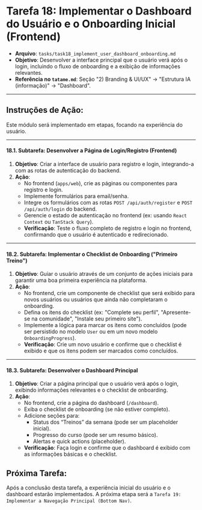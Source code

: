 # Tarefa 18: Implementar o Dashboard do Usuário e o Onboarding Inicial (Frontend)

*   **Arquivo**: `tasks/task18_implement_user_dashboard_onboarding.md`
*   **Objetivo**: Desenvolver a interface principal que o usuário verá após o login, incluindo o fluxo de onboarding e a exibição de informações relevantes.
*   **Referência no `tatame.md`**: Seção "2) Branding & UI/UX" -> "Estrutura IA (informação)" -> "Dashboard".

---

## Instruções de Ação:

Este módulo será implementado em etapas, focando na experiência do usuário.

---

#### **18.1. Subtarefa: Desenvolver a Página de Login/Registro (Frontend)**

1.  **Objetivo**: Criar a interface de usuário para registro e login, integrando-a com as rotas de autenticação do backend.
2.  **Ação**:
    *   No frontend (`apps/web`), crie as páginas ou componentes para registro e login.
    *   Implemente formulários para email/senha.
    *   Integre os formulários com as rotas `POST /api/auth/register` e `POST /api/auth/login` do backend.
    *   Gerencie o estado de autenticação no frontend (ex: usando `React Context` ou `TanStack Query`).
    *   **Verificação**: Teste o fluxo completo de registro e login no frontend, confirmando que o usuário é autenticado e redirecionado.

---

#### **18.2. Subtarefa: Implementar o Checklist de Onboarding ("Primeiro Treino")**

1.  **Objetivo**: Guiar o usuário através de um conjunto de ações iniciais para garantir uma boa primeira experiência na plataforma.
2.  **Ação**:
    *   No frontend, crie um componente de checklist que será exibido para novos usuários ou usuários que ainda não completaram o onboarding.
    *   Defina os itens do checklist (ex: "Complete seu perfil", "Apresente-se na comunidade", "Instale seu primeiro site").
    *   Implemente a lógica para marcar os itens como concluídos (pode ser persistido no modelo `User` ou em um novo modelo `OnboardingProgress`).
    *   **Verificação**: Crie um novo usuário e confirme que o checklist é exibido e que os itens podem ser marcados como concluídos.

---

#### **18.3. Subtarefa: Desenvolver o Dashboard Principal**

1.  **Objetivo**: Criar a página principal que o usuário verá após o login, exibindo informações relevantes e o checklist de onboarding.
2.  **Ação**:
    *   No frontend, crie a página do dashboard (`/dashboard`).
    *   Exiba o checklist de onboarding (se não estiver completo).
    *   Adicione seções para:
        *   Status dos “Treinos” da semana (pode ser um placeholder inicial).
        *   Progresso do curso (pode ser um resumo básico).
        *   Alertas e quick actions (placeholder).
    *   **Verificação**: Faça login e confirme que o dashboard é exibido com as informações básicas e o checklist.

## Próxima Tarefa:

Após a conclusão desta tarefa, a experiência inicial do usuário e o dashboard estarão implementados. A próxima etapa será a `Tarefa 19: Implementar a Navegação Principal (Bottom Nav)`.
